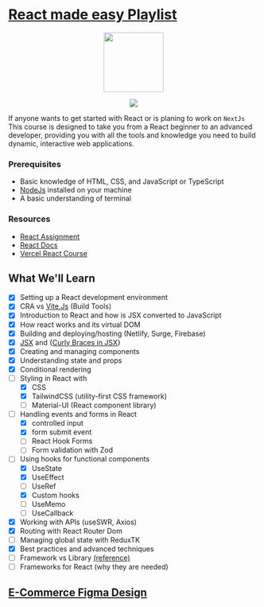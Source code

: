 # [React made easy Playlist](https://youtube.com/playlist?list=PLfeF4MOSc907xpzMBint-NPwmaT-ZSwpp&si=hWLtg_WN33KKd4J0)

<p align="center">
<img width="120" height="120" src="https://skillicons.dev/icons?i=react" />
</p>

<p align="center">
<img src="https://skillicons.dev/icons?i=ts,tailwind,mui,netlify" />
</p>

If anyone wants to get started with React or is planing to work on `NextJs` This course is designed to take you from a React beginner to an advanced developer, providing you with all the tools and knowledge you need to build dynamic, interactive web applications.

### Prerequisites

- Basic knowledge of HTML, CSS, and JavaScript or TypeScript
- [NodeJs](https://nodejs.org/en/download/prebuilt-installer) installed on your machine
- A basic understanding of terminal

### Resources

- [React Assignment](https://github.com/shehza-d/smit-assignments/blob/main/04.React)
- [React Docs](https://react.dev/learn)
- [Vercel React Course](https://nextjs.org/learn/react-foundations)

## What We'll Learn

- [x] Setting up a React development environment
- [x] CRA vs [Vite.Js](https://youtu.be/KCrXgy8qtjM?si=ebL1k7MO3jLX_DXK) (Build Tools)
- [x] Introduction to React and how is JSX converted to JavaScript
- [x] How react works and its virtual DOM
- [x] Building and deploying/hosting (Netlify, Surge, Firebase)
- [x] [JSX](https://react.dev/learn/writing-markup-with-jsx) and {[Curly Braces in JSX](https://react.dev/learn/javascript-in-jsx-with-curly-braces)}
- [x] Creating and managing components
- [x] Understanding state and props
- [x] Conditional rendering
- [ ] Styling in React with
  - [x] CSS
  - [x] TailwindCSS (utility-first CSS framework)
  - [ ] Material-UI (React component library)
- [ ] Handling events and forms in React
  - [x] controlled input
  - [x] form submit event
  - [ ] React Hook Forms
  - [ ] Form validation with Zod
- [ ] Using hooks for functional components
  - [x] UseState
  - [x] UseEffect
  - [ ] UseRef
  - [x] Custom hooks
  - [ ] UseMemo
  - [ ] UseCallback
- [x] Working with APIs (useSWR, Axios)
- [x] Routing with React Router Dom
- [ ] Managing global state with ReduxTK
- [x] Best practices and advanced techniques
- [ ] Framework vs Library [(reference)](https://stackoverflow.com/questions/148747/what-is-the-difference-between-a-framework-and-a-library)
- [ ] Frameworks for React (why they are needed)

## [E-Commerce Figma Design](https://www.figma.com/design/tFKYEH6oPfC1LVGhqisYgg/E-commerce?node-id=0-1&t=xW7yKnygIVKVxvKr-1)
